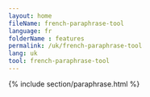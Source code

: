```yaml
---
layout: home
fileName: french-paraphrase-tool
language: fr
folderName : features
permalink: /uk/french-paraphrase-tool
lang: uk
tool: french-paraphrase-tool
---
```

{% include section/paraphrase.html %}